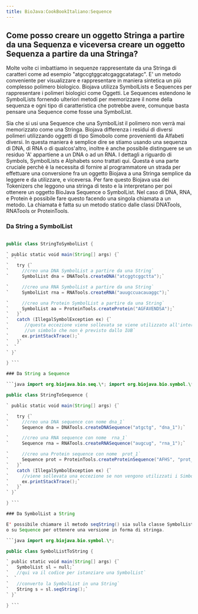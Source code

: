 ```yaml
---
title: BioJava:CookBookItaliano:Sequence
---
```


Come posso creare un oggetto Stringa a partire da una Sequenza e viceversa creare un oggetto Sequenza a partire da una Stringa?
-------------------------------------------------------------------------------------------------------------------------------

Molte volte ci imbattiamo in sequenze rappresentate da una Stringa di
caratteri come ad esempio "atgccgtggcatcgaggcatatagc". E' un metodo
conveniente per visualizzare e rappresentare in maniera sintetica un più
complesso polimero biologico. Biojava utilizza SymbolLists e Sequences
per rappresentare i polimeri biologici come Oggetti. Le Sequences
estendono le SymbolLists fornendo ulteriori metodi per memorizzare il
nome della sequenza e ogni tipo di caratteristica che potrebbe avere,
comunque basta pensare una Sequence come fosse una SymbolList.

Sia che si usi una Sequence che una SymbolList il polimero non verrà mai
memorizzato come una Stringa. Biojava differenza i residui di diversi
polimeri utilizzando oggetti di tipo Simobolo come provenienti da
Alfabeti diversi. In questa maniera è semplice dire se stiamo usando una
sequenza di DNA, di RNA o di qualcos'altro, inoltre è anche possibile
distinguere se un residuo 'A' appartiene a un DNA o ad un RNA. I
dettagli a riguardo di Symbols, SymbolLists e Alphabets sono trattati
qui. Questa è una parte cruciale perchè è la necessita di fornire al
programmatore un strada per effettuare una conversione fra un oggetto
Biojava a una Stringa semplice da leggere e da utilizzare, e viceversa.
Per fare questo Biojava usa dei Tokenizers che leggono una stringa di
testo e la interpretano per poi ottenere un oggetto BioJava Sequence o
SymbolList. Nel caso di DNA, RNA, e Protein è possibile fare questo
facendo una singola chiamata a un metodo. La chiamata è fatta su un
metodo statico dalle classi DNATools, RNATools or ProteinTools.

### Da String a SymbolList

```java import org.biojava.bio.seq.\*; import org.biojava.bio.symbol.\*;

public class StringToSymbolList {

` public static void main(String[] args) {`  
`  `  
`   try {`  
`     //creo una DNA SymbolList a partire da una String`  
`     SymbolList dna = DNATools.createDNA("atcggtcggctta");`

`     //creo una RNA SymbolList a partire da una String`  
`     SymbolList rna = RNATools.createRNA("auugccuacauaggc");`

`     //creo una Protein SymbolList a partire da una String`  
`     SymbolList aa = ProteinTools.createProtein("AGFAVENDSA");`  
`   }`  
`   catch (IllegalSymbolException ex) {`  
`      //questa eccezione viene sollevata se viene utilizzato all'interno di una stringa`  
`      //un simbolo che non è previsto dallo IUB`  
`     ex.printStackTrace();`  
`   }`  
`  `  
` }`

} ```

### Da String a Sequence

```java import org.biojava.bio.seq.\*; import org.biojava.bio.symbol.\*;

public class StringToSequence {

` public static void main(String[] args) {`

`   try {`  
`     //creo una DNA sequence con nome dna_1`  
`     Sequence dna = DNATools.createDNASequence("atgctg", "dna_1");`

`     //creo una RNA sequence con nome  rna_1`  
`     Sequence rna = RNATools.createRNASequence("augcug", "rna_1");`

`     //creo una Protein sequence con nome  prot_1`  
`     Sequence prot = ProteinTools.createProteinSequence("AFHS", "prot_1");`  
`   }`  
`   catch (IllegalSymbolException ex) {`  
`     //viene sollevata una eccezione se non vengono utilizzati i Simboli previsti dallo IUB`  
`     ex.printStackTrace();`  
`   }`  
` }`

} ```

### Da SymbolList a String

E' possibile chiamare il metodo seqString() sia sulla classe SymbolList
o su Sequence per ottenere una versione in forma di stringa.

```java import org.biojava.bio.symbol.\*;

public class SymbolListToString {

` public static void main(String[] args) {`  
`   SymbolList sl = null;`  
`   //qui va il codice per istanziare una SymbolList`  
`  `  
`   //converto la SymbolList in una String`  
`   String s = sl.seqString();`  
` }`

} ```
